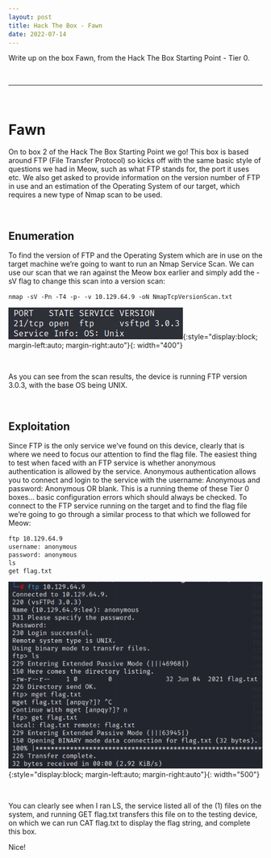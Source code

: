 ```yaml
---
layout: post
title: Hack The Box - Fawn
date: 2022-07-14
---
```


Write up on the box Fawn, from the Hack The Box Starting Point - Tier 0.

&nbsp;

---

&nbsp;

# Fawn

On to box 2 of the Hack The Box Starting Point we go! This box is based around FTP (File Transfer Protocol) so kicks off with the same basic style of questions we had in Meow, such as what FTP stands for, the port it uses etc. We also get asked to provide information on the version number of FTP in use and an estimation of the Operating System of our target, which requires a new type of Nmap scan to be used.

&nbsp;
&nbsp;

## Enumeration

To find the version of FTP and the Operating System which are in use on the target machine we’re going to want to run an Nmap Service Scan. We can use our scan that we ran against the Meow box earlier and simply add the -sV flag to change this scan into a version scan:

~~~
nmap -sV -Pn -T4 -p- -v 10.129.64.9 -oN NmapTcpVersionScan.txt
~~~

![Nmap Results](https://github.com/LeeDorning/LeeDorning.github.io/blob/main/images/Hack%20The%20Box%20-%20Fawn/FawnNmapResults.png?raw=true){:style="display:block; margin-left:auto; margin-right:auto"}{: width="400"}

&nbsp;

As you can see from the scan results, the device is running FTP version 3.0.3, with the base OS being UNIX. 

&nbsp;
&nbsp;

## Exploitation

Since FTP is the only service we’ve found on this device, clearly that is where we need to focus our attention to find the flag file. The easiest thing to test when faced with an FTP service is whether anonymous authentication is allowed by the service. Anonymous authentication allows you to connect and login to the service with the username: Anonymous and password: Anonymous OR blank. This is a running theme of these Tier 0 boxes… basic configuration errors which should always be checked. To connect to the FTP service running on the target and to find the flag file we’re going to go through a similar process to that which we followed for Meow:

~~~
ftp 10.129.64.9
username: anonymous
password: anonymous
ls
get flag.txt
~~~

![Nmap Results](https://github.com/LeeDorning/LeeDorning.github.io/blob/main/images/Hack%20The%20Box%20-%20Fawn/FawnFlag.png?raw=true){:style="display:block; margin-left:auto; margin-right:auto"}{: width="500"}

&nbsp;

You can clearly see when I ran LS, the service listed all of the (1) files on the system, and running GET flag.txt transfers this file on to the testing device, on which we can run CAT flag.txt to display the flag string, and complete this box.

Nice!
